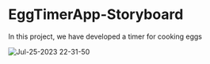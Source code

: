 # EggTimerApp-Storyboard
In this project, we have developed a timer for cooking eggs

![Jul-25-2023 22-31-50](https://github.com/DanilaBolshakov1999/EggTimerApp-Storyboard/assets/47753945/2ee06d73-8cb9-491d-a30f-42b8be551312)
